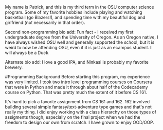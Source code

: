 My name is Patrick, and this is my third term in the OSU computer science program. 
Some of my favorite hobbies include playing and watching basketball (go Blazers!), 
and spending time with my beautiful dog and girlfriend (not necessarily in that 
order).

Second non-programming bio add: Fun fact - I received my first undergraduate degree from 
the University of Oregon. As an Oregon native, I have always wished OSU well and generally 
supported the school, but it is weird to now be attending OSU, even if it is just as an 
ecampus student. I will always be a Duck. 

Alternate bio add: I love a good IPA, and Ninkasi is probably my favorite brewery. 

#Programming Background
Before starting this program, my experience was very limited. I took two intro level
programming courses on Coursera that were in Python and made it through about half
of the Codecademy course on Python. That was pretty much the extent of it before CS 161.

It's hard to pick a favorite assignment from CS 161 and 162. 162 involved building
several simple fantasy/text-adventure type games and that's not really my thing. I did
enjoy working with a class hierarchy on those types of assigments though, especially
on the final project when we had the freedom to design our own from scratch. I have
grown to enjoy OOD/OOP.

 

